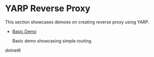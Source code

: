 YARP Reverse Proxy 
===========

This section showcases demoes on creating reverse proxy using YARP.

* [Basic Demo](projects/net6/yarp/basic-demo)
    
    Basic demo showcasing simple routing.

dotnet6